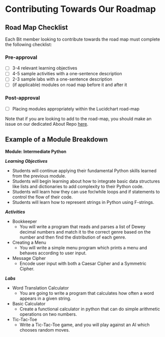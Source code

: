 # Contributing Towards Our Roadmap

## Road Map Checklist

Each Bit member looking to contribute towards the road map must complete the following checklist:

### Pre-approval

* [ ] 3-4 relevant learning objectives
* [ ] 4-5 sample activities with a one-sentence description
* [ ] 2-3 sample labs with a one-sentence description
* [ ] \(if applicable\) modules on road map before it and after it  

### Post-approval

* [ ] Placing modules appropriately within the Lucidchart road-map

Note that if you are looking to add to the road-map, you should make an issue on our dedicated About Repo [here](https://github.com/bitprj/bitproject).

## Example of a Module Breakdown

**Module: Intermediate Python**

_**Learning Objectives**_

* Students will continue applying their fundamental Python skills learned from the previous module.
* Students will begin learning about how to integrate basic data structures like lists and dictionaries to add complexity to their Python code.
* Students will learn how they can use for/while loops and if statements to control the flow of their code.
* Students will learn how to represent strings in Python using F-strings.

_**Activities**_

* Bookkeeper
  * You will write a program that reads and parses a list of Dewey decimal numbers and match it to the correct genre based on the number and then find the distribution of each genre.
* Creating a Menu
  * You will write a simple menu program which prints a menu and behaves according to user input.
* Message Cipher
  * Encode user input with both a Caesar Cipher and a Symmetric Cipher.

_**Labs**_

* Word Translation Calculator
  * You are going to write a program that calculates how often a word appears in a given string.
* Basic Calculator
  * Create a functional calculator in python that can do simple arithmetic operations on two numbers.
* Tic-Tac-Toe
  * Write a Tic-Tac-Toe game, and you will play against an AI which chooses random moves.



